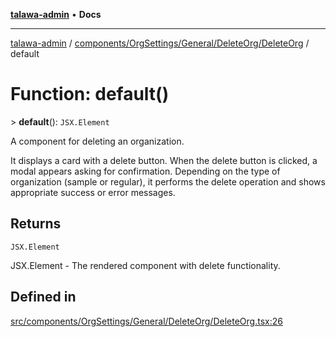 [**talawa-admin**](../../../../../../README.md) • **Docs**

***

[talawa-admin](../../../../../../modules.md) / [components/OrgSettings/General/DeleteOrg/DeleteOrg](../README.md) / default

# Function: default()

\> **default**(): `JSX.Element`

A component for deleting an organization.

It displays a card with a delete button. When the delete button is clicked,
a modal appears asking for confirmation. Depending on the type of organization
(sample or regular), it performs the delete operation and shows appropriate
success or error messages.

## Returns

`JSX.Element`

JSX.Element - The rendered component with delete functionality.

## Defined in

[src/components/OrgSettings/General/DeleteOrg/DeleteOrg.tsx:26](https://github.com/PalisadoesFoundation/talawa-admin/blob/7a991b3aa824070bd53d6367f1ce7f072321af88/src/components/OrgSettings/General/DeleteOrg/DeleteOrg.tsx#L26)
